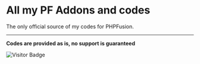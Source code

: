 # All my PF Addons and codes

The only official source of my codes for PHPFusion.

---

**Codes are provided as is, no support is guaranteed**

![Visitor Badge](https://visitor-badge.laobi.icu/badge?page_id=RobiNN1.PF)
